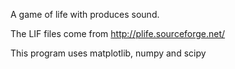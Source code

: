 A game of life with produces sound.

The LIF files come from http://plife.sourceforge.net/

This program uses matplotlib, numpy and scipy
